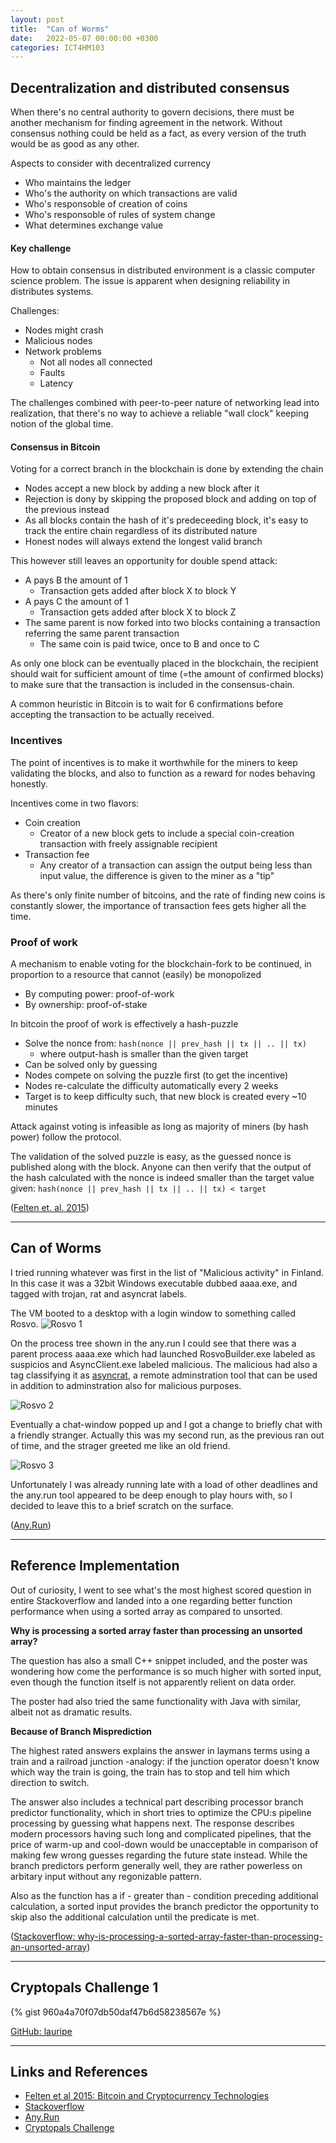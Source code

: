 ```yaml
---
layout: post
title:  "Can of Worms"
date:   2022-05-07 00:00:00 +0300
categories: ICT4HM103
---
```

## Decentralization and distributed consensus

When there's no central authority to govern decisions, there must be another mechanism for finding agreement in the network. Without consensus nothing could be held as a fact, as every version of the truth would be as good as any other.

Aspects to consider with decentralized currency
- Who maintains the ledger
- Who's the authority on which transactions are valid
- Who's responsoble of creation of coins
- Who's responsoble of rules of system change
- What determines exchange value


#### Key challenge

How to obtain consensus in distributed environment is a classic computer science problem. The issue is apparent when designing reliability in distributes systems.

Challenges:
- Nodes might crash
- Malicious nodes
- Network problems
    - Not all nodes all connected
    - Faults
    - Latency

The challenges combined with peer-to-peer nature of networking lead into realization, that there's no way to achieve a reliable "wall clock" keeping notion of the global time. 


#### Consensus in Bitcoin

Voting for a correct branch in the blockchain is done by extending the chain
- Nodes accept a new block by adding a new block after it
- Rejection is dony by skipping the proposed block and adding on top of the previous instead
- As all blocks contain the hash of it's predeceeding block, it's easy to track the entire chain regardless of its distributed nature
- Honest nodes will always extend the longest valid branch

This however still leaves an opportunity for double spend attack:
- A pays B the amount of 1
    - Transaction gets added after block X to block Y
- A pays C the amount of 1
    - Transaction gets added after block X to block Z
- The same parent is now forked into two blocks containing a transaction referring the same parent transaction
    - The same coin is paid twice, once to B and once to C

As only one block can be eventually placed in the blockchain, the recipient should wait for sufficient amount of time (=the amount of confirmed blocks) to make sure that the transaction is included in the consensus-chain. 

A common heuristic in Bitcoin is to wait for 6 confirmations before accepting the transaction to be actually received.

### Incentives

The point of incentives is to make it worthwhile for the miners to keep validating the blocks, and also to function as a reward for nodes behaving honestly.

Incentives come in two flavors:
- Coin creation 
    - Creator of a new block gets to include a special coin-creation transaction with freely assignable recipient
- Transaction fee
    - Any creator of a transaction can assign the output being less than input value, the difference is given to the miner as a "tip"

As there's only finite number of bitcoins, and the rate of finding new coins is constantly slower, the importance of transaction fees gets higher all the time.


### Proof of work

A mechanism to enable voting for the blockchain-fork to be continued, in proportion to a resource that cannot (easily) be monopolized
- By computing power: proof-of-work
- By ownership: proof-of-stake


In bitcoin the proof of work is effectively a hash-puzzle
- Solve the nonce from: ```hash(nonce || prev_hash || tx || .. || tx)```
    - where output-hash is smaller than the given target
- Can be solved only by guessing
- Nodes compete on solving the puzzle first (to get the incentive)
- Nodes re-calculate the difficulty automatically every 2 weeks
- Target is to keep difficulty such, that new block is created every ~10 minutes

Attack against voting is infeasible as long as majority of miners (by hash power) follow the protocol.

The validation of the solved puzzle is easy, as the guessed nonce is published along with the block. Anyone can then verify that the output of the hash calculated with the nonce is indeed smaller than the target value given: ```hash(nonce || prev_hash || tx || .. || tx) < target```

([Felten et. al. 2015](https://www.coursera.org/learn/cryptocurrency/lecture/XV5nQ/incentives-and-proof-of-work))

---

## Can of Worms
I tried running whatever was first in the list of "Malicious activity" in Finland.
In this case it was a 32bit Windows executable dubbed aaaa.exe, and tagged with trojan, rat and asyncrat labels. 

The VM booted to a desktop with a login window to something called Rosvo.
![Rosvo 1](/assets/img/rosvo1.png)

On the process tree shown in the any.run I could see that there was a parent process aaaa.exe which had launched RosvoBuilder.exe labeled as suspicios and AsyncClient.exe labeled malicious. The malicious had also a tag classifying it as [asyncrat](https://malpedia.caad.fkie.fraunhofer.de/details/win.asyncrat), a remote adminstration tool that can be used in addition to adminstration also for malicious purposes.

![Rosvo 2](/assets/img/rosvo2.png)

Eventually a chat-window popped up and I got a change to briefly chat with a friendly stranger. Actually this was my second run, as the previous ran out of time, and the strager greeted me like an old friend.

![Rosvo 3](/assets/img/rosvo3.png)

Unfortunately I was already running late with a load of other deadlines and the any.run tool appeared to be deep enough to play hours with, so I decided to leave this to a brief scratch on the surface.


([Any.Run](https://app.any.run/tasks/fbece9c1-6cd0-43f2-88fe-0448bbb4cee6))

---

## Reference Implementation

Out of curiosity, I went to see what's the most highest scored question in entire Stackoverflow and landed into a one regarding better function performance when using a sorted array as compared to unsorted.

__Why is processing a sorted array faster than processing an unsorted array?__

The question has also a small C++ snippet included, and the poster was wondering how come the performance is so much higher with sorted input, even though the function itself is not apparently relient on data order.

The poster had also tried the same functionality with Java with similar, albeit not as dramatic results.

__Because of Branch Misprediction__

The highest rated answers explains the answer in laymans terms using a train and a railroad junction -analogy: if the junction operator doesn't know which way the train is going, the train has to stop and tell him which direction to switch.

The answer also includes a technical part describing processor branch predictor functionality, which in short tries to optimize the CPU:s pipeline processing by guessing what happens next. The response describes modern processors having such long and complicated pipelines, that the price of warm-up and cool-down would be unacceptable in comparison of making few wrong guesses regarding the future state instead. While the branch predictors perform generally well, they are rather powerless on arbitary input without any regonizable pattern.

Also as the function has a if - greater than - condition preceding additional calculation, a sorted input provides the branch predictor the opportunity to skip also the additional calculation until the predicate is met.

([Stackoverflow: why-is-processing-a-sorted-array-faster-than-processing-an-unsorted-array](https://stackoverflow.com/questions/11227809/why-is-processing-a-sorted-array-faster-than-processing-an-unsorted-array))

---

## Cryptopals Challenge 1

{% gist 960a4a70f07db50daf47b6d58238567e %}

[GitHub: lauripe](https://github.com/lauripe/security-basics/blob/main/cryptopals/basics.ipynb)

---
## Links and References
- [Felten et al 2015: Bitcoin and Cryptocurrency Technologies](https://www.coursera.org/learn/cryptocurrency/lecture/XV5nQ/incentives-and-proof-of-work)
- [Stackoverflow](https://stackoverflow.com/questions/11227809/why-is-processing-a-sorted-array-faster-than-processing-an-unsorted-array)
- [Any.Run](https://app.any.run)
- [Cryptopals Challenge](https://cryptopals.com/sets/1)